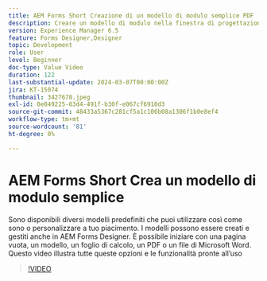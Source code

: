```yaml
---
title: AEM Forms Short Creazione di un modello di modulo semplice PDF
description: Creare un modello di modulo nella finestra di progettazione
version: Experience Manager 6.5
feature: Forms Designer,Designer
topic: Development
role: User
level: Beginner
doc-type: Value Video
duration: 122
last-substantial-update: 2024-03-07T00:00:00Z
jira: KT-15074
thumbnail: 3427678.jpeg
exl-id: 0e849225-83d4-491f-b30f-e067cf6910d3
source-git-commit: 48433a5367c281cf5a1c106b08a1306f1b0e8ef4
workflow-type: tm+mt
source-wordcount: '81'
ht-degree: 0%

---
```


# AEM Forms Short Crea un modello di modulo semplice

Sono disponibili diversi modelli predefiniti che puoi utilizzare così come sono o personalizzare a tuo piacimento. I modelli possono essere creati e gestiti anche in AEM Forms Designer. È possibile iniziare con una pagina vuota, un modello, un foglio di calcolo, un PDF o un file di Microsoft Word. Questo video illustra tutte queste opzioni e le funzionalità pronte all’uso

>[!VIDEO](https://video.tv.adobe.com/v/3427678/?learn=on)
